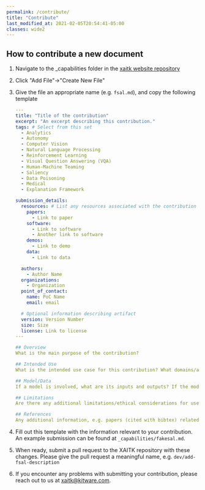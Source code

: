 ```yaml
---
permalink: /contribute/
title: "Contribute"
last_modified_at: 2021-02-05T20:54:41-05:00
classes: wide2
---
```


## How to contribute a new document

1. Navigate to the _capabilities folder in the [xaitk website repository](https://github.com/XAITK/xaitk.github.io/)

2. Click "Add File"->"Create New File"

3. Give the file an appropriate name (e.g. `fsal.md`), and copy the following template

    ```yaml
    ---
    title: "Title of the contribution"
    excerpt: "An excerpt describing this contribution."
    tags: # Select from this set
      - Analytics
      - Autonomy
      - Computer Vision
      - Natural Language Processing
      - Reinforcement Learning
      - Visual Question Answering (VQA)
      - Human-Machine Teaming
      - Saliency
      - Data Poisoning
      - Medical
      - Explanation Framework

    submission_details:
      resources: # List any resources associated with the contribution
        papers:
          - Link to paper
        software:
          - Link to software
          - Another link to software
        demos:
          - Link to demo
        data:
          - Link to data

      authors:
        - Author Name
      organizations:
        - Organization
      point_of_contact:
        name: PoC Name
        email: email

      # Optional information describing artifact
      version: Version Number
      size: Size
      license: Link to license
    ---

    ## Overview
    What is the main purpose of the contribution?

    ## Intended Use
    What is the intended use case for this contribution? What domains/applications has this contribution been applied to?

    ## Model/Data
    If a model is involved, what are its inputs and outputs? If the model was learned/trained, what data was used for training/testing?

    ## Limitations
    Are there any additional limitations/ethical considerations for use of this contribution? Are there known failure modes?

    ## References
    Any additional information, e.g. papers (cited with bibtex) related to this contribution.
    ```

4. Fill out this template with the information relevant to your contribution. An example submission can be found at `_capabilities/fakesal.md`. 

5. When ready, submit a pull request to the XAITK repository with these changes. Please give the pull request a meaningful name, e.g. `dev/add-fsal-description`

6. If you encounter any problems with submitting your contribution, please reach out to us at <xaitk@kitware.com>.